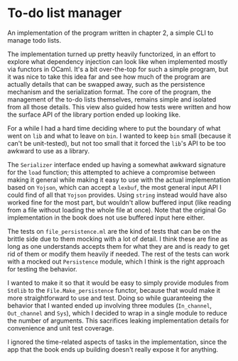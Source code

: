 # To-do list manager

An implementation of the program written in chapter 2, a simple CLI to manage todo
lists.

The implementation turned up pretty heavily functorized, in an effort to explore what
dependency injection can look like when implemented mostly via functors in OCaml. It's a
bit over-the-top for such a simple program, but it was nice to take this idea far and
see how much of the program are actually details that can be swapped away, such as the
persistence mechanism and the serialization format. The core of the program, the
management of the to-do lists themselves, remains simple and isolated from all those
details. This view also guided how tests were written and how the surface API of the
library portion ended up looking like.

For a while I had a hard time deciding where to put the boundary of what went on `lib`
and what to leave on `bin`. I wanted to keep `bin` small (because it can't be
unit-tested), but not too small that it forced the `lib`'s API to be too awkward to use
as a library.

The `Serializer` interface ended up having a somewhat awkward signature for the `load`
function; this attempted to achieve a compromise between making it general while making
it easy to use with the actual implementation based on `Yojson`, which can accept a
`lexbuf`, the most general input API I could find of all that `Yojson` provides. Using
`string` instead would have also worked fine for the most part, but wouldn't allow
buffered input (like reading from a file without loading the whole file at once). Note
that the original Go implementation in the book does not use buffered input here either.

The tests on `file_persistence.ml` are the kind of tests that can be on the brittle side
due to them mocking with a lot of detail. I think these are fine as long as one
understands accepts them for what they are and is ready to get rid of them or modify
them heavily if needed. The rest of the tests can work with a mocked out `Persistence`
module, which I think is the right approach for testing the behavior.

I wanted to make it so that it would be easy to simply provide modules from `Stdlib` to
the `File.Make_persistence` functor, because that would make it more straightforward to
use and test. Doing so while guaranteeing the behavior that I wanted ended up involving
three modules (`In_channel`, `Out_channel` and `Sys`), which I decided to wrap in a
single module to reduce the number of arguments. This sacrifices leaking implementation
details for convenience and unit test coverage.

I ignored the time-related aspects of tasks in the implementation, since the app that
the book ends up building doesn't really expose it for anything.
